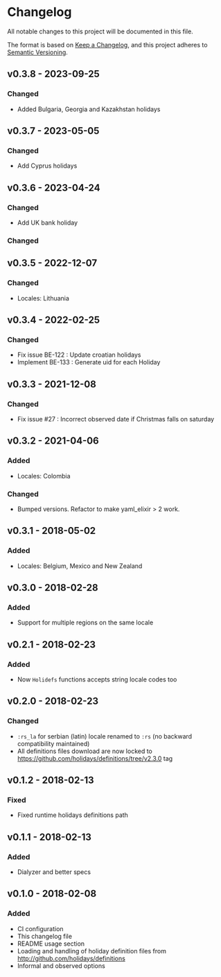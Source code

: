 # Changelog

All notable changes to this project will be documented in this file.

The format is based on [Keep a Changelog](https://keepachangelog.com/en/1.0.0/),
and this project adheres to [Semantic Versioning](https://semver.org/spec/v2.0.0.html).

## v0.3.8 - 2023-09-25

### Changed

- Added Bulgaria, Georgia and Kazakhstan holidays

## v0.3.7 - 2023-05-05

### Changed

- Add Cyprus holidays

## v0.3.6 - 2023-04-24

### Changed

- Add UK bank holiday

### Changed

## v0.3.5 - 2022-12-07

### Changed

- Locales: Lithuania

## v0.3.4 - 2022-02-25

### Changed

- Fix issue BE-122 : Update croatian holidays
- Implement BE-133 : Generate uid for each Holiday

## v0.3.3 - 2021-12-08

### Changed

- Fix issue #27 : Incorrect observed date if Christmas falls on saturday

## v0.3.2 - 2021-04-06

### Added

- Locales: Colombia

### Changed

- Bumped versions. Refactor to make yaml_elixir > 2 work.

## v0.3.1 - 2018-05-02

### Added

- Locales: Belgium, Mexico and New Zealand

## v0.3.0 - 2018-02-28

### Added

- Support for multiple regions on the same locale

## v0.2.1 - 2018-02-23

### Added

- Now `Holidefs` functions accepts string locale codes too

## v0.2.0 - 2018-02-23

### Changed

- `:rs_la` for serbian (latin) locale renamed to `:rs` (no backward compatibility maintained)
- All definitions files download are now locked to
https://github.com/holidays/definitions/tree/v2.3.0 tag

## v0.1.2 - 2018-02-13

### Fixed

- Fixed runtime holidays definitions path

## v0.1.1 - 2018-02-13

### Added

- Dialyzer and better specs

## v0.1.0 - 2018-02-08

### Added

- CI configuration
- This changelog file
- README usage section
- Loading and handling of holiday definition files from http://github.com/holidays/definitions
- Informal and observed options
